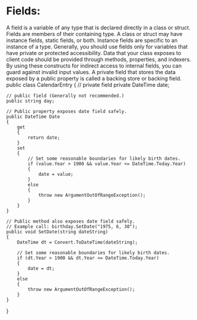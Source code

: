 ﻿Fields:
========
A field is a variable of any type that is declared directly in a class or struct. Fields are members of their containing type.
A class or struct may have instance fields, static fields, or both. Instance fields are specific to an instance of a type.
Generally, you should use fields only for variables that have private or protected accessibility.
Data that your class exposes to client code should be provided through methods, properties, and indexers.
By using these constructs for indirect access to internal fields, you can guard against invalid input values.
A private field that stores the data exposed by a public property is called a backing store or backing field.
public class CalendarEntry
{
    // private field
    private DateTime date;

    // public field (Generally not recommended.)
    public string day;

    // Public property exposes date field safely.
    public DateTime Date
    {
        get
        {
            return date;
        }
        set
        {
            // Set some reasonable boundaries for likely birth dates.
            if (value.Year > 1900 && value.Year <= DateTime.Today.Year)
            {
                date = value;
            }
            else
            {
                throw new ArgumentOutOfRangeException();
            }
        }
    }

    // Public method also exposes date field safely.
    // Example call: birthday.SetDate("1975, 6, 30");
    public void SetDate(string dateString)
    {
        DateTime dt = Convert.ToDateTime(dateString);

        // Set some reasonable boundaries for likely birth dates.
        if (dt.Year > 1900 && dt.Year <= DateTime.Today.Year)
        {
            date = dt;
        }
        else
        {
            throw new ArgumentOutOfRangeException();
        }
    }
}